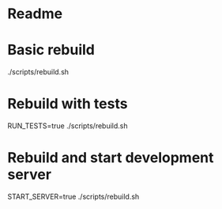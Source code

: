 # Readme

# Basic rebuild
./scripts/rebuild.sh

# Rebuild with tests
RUN_TESTS=true ./scripts/rebuild.sh

# Rebuild and start development server
START_SERVER=true ./scripts/rebuild.sh
